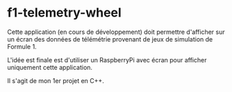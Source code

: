 # f1-telemetry-wheel

Cette application (en cours de développement) doit permettre d'afficher sur un écran des données de télémétrie provenant de jeux de simulation de Formule 1.

L'idée est finale est d'utiliser un RaspberryPi avec écran pour afficher uniquement cette application.

Il s'agit de mon 1er projet en C++.
